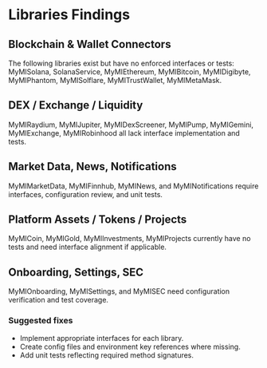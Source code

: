 # Libraries Findings

## Blockchain & Wallet Connectors
The following libraries exist but have no enforced interfaces or tests:
MyMISolana, SolanaService, MyMIEthereum, MyMIBitcoin, MyMIDigibyte,
MyMIPhantom, MyMISolflare, MyMITrustWallet, MyMIMetaMask.

## DEX / Exchange / Liquidity
MyMIRaydium, MyMIJupiter, MyMIDexScreener, MyMIPump, MyMIGemini,
MyMIExchange, MyMIRobinhood all lack interface implementation and tests.

## Market Data, News, Notifications
MyMIMarketData, MyMIFinnhub, MyMINews, and MyMINotifications require
interfaces, configuration review, and unit tests.

## Platform Assets / Tokens / Projects
MyMICoin, MyMIGold, MyMIInvestments, MyMIProjects currently have no tests
and need interface alignment if applicable.

## Onboarding, Settings, SEC
MyMIOnboarding, MyMISettings, and MyMISEC need configuration verification
and test coverage.

### Suggested fixes
- Implement appropriate interfaces for each library.
- Create config files and environment key references where missing.
- Add unit tests reflecting required method signatures.